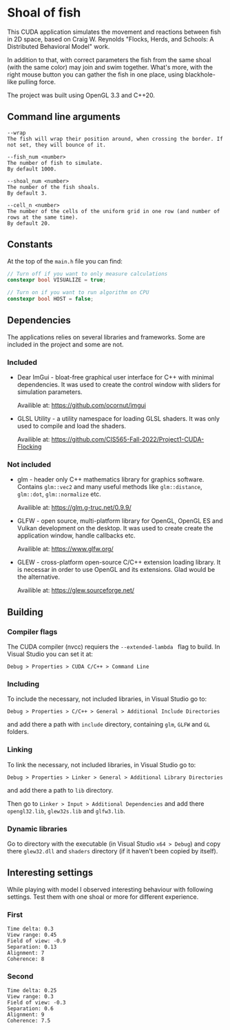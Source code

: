# Shoal of fish
This CUDA application simulates the movement and reactions between fish in 2D space, based on Craig W. Reynolds "Flocks, Herds, and Schools: A Distributed Behavioral Model" work.

In addition to that, with correct parameters the fish from the same shoal (with the same color) may join and swim together. What's more, with the right mouse button you can gather the fish in one place, using blackhole-like pulling force.

The project was built using OpenGL 3.3 and C++20.

## Command line arguments
```
--wrap
The fish will wrap their position around, when crossing the border. If not set, they will bounce of it.

--fish_num <number>
The number of fish to simulate.
By default 1000.

--shoal_num <number>
The number of the fish shoals.
By default 3.

--cell_n <number>
The number of the cells of the uniform grid in one row (and number of rows at the same time).
By default 20.
```

## Constants
At the top of the `main.h` file you can find:
```cpp
// Turn off if you want to only measure calculations
constexpr bool VISUALIZE = true;

// Turn on if you want to run algorithm on CPU
constexpr bool HOST = false;
```

## Dependencies
The applications relies on several libraries and frameworks. Some are included in the project and some are not.

### Included
- Dear ImGui - bloat-free graphical user interface for C++ with minimal dependencies. It was used to create the control window with sliders for simulation parameters.
  
    Availible at: https://github.com/ocornut/imgui

- GLSL Utility - a utility namespace for loading GLSL shaders. It was only used to compile and load the shaders.

    Availible at: https://github.com/CIS565-Fall-2022/Project1-CUDA-Flocking

### Not included
- glm - header only C++ mathematics library for graphics software. Contains `glm::vec2` and many useful methods like `glm::distance`, `glm::dot`, `glm::normalize` etc.

    Availible at: https://glm.g-truc.net/0.9.9/

- GLFW - open source, multi-platform library for OpenGL, OpenGL ES and Vulkan development on the desktop. It was used to create create the application window, handle callbacks etc.

    Availible at: https://www.glfw.org/

- GLEW - cross-platform open-source C/C++ extension loading library. It is necessar in order to use OpenGL and its extensions. Glad would be the alternative.

    Availible at: https://glew.sourceforge.net/

## Building
### Compiler flags
The CUDA compiler (nvcc) requiers the `--extended-lambda ` flag to build. In Visual Studio you can set it at:
```
Debug > Properties > CUDA C/C++ > Command Line
```
### Including
To include the necessary, not included libraries, in Visual Studio go to:
```
Debug > Properties > C/C++ > General > Additional Include Directories
```
and add there a path with `include` directory, containing `glm`, `GLFW` and `GL` folders.

### Linking
To link the necessary, not included libraries, in Visual Studio go to:
```
Debug > Properties > Linker > General > Additional Library Directories
```
and add there a path to `lib` directory.

Then go to `Linker > Input > Additional Dependencies` and add there `opengl32.lib`, `glew32s.lib` and `glfw3.lib`.

### Dynamic libraries
Go to directory with the executable (in Visual Studio `x64 > Debug`) and copy there `glew32.dll` and `shaders` directory (if it haven't been copied by itself).

## Interesting settings
While playing with model I observed interesting behaviour with following settings. Test them with one shoal or more for different experience.

### First
```
Time delta: 0.3
View range: 0.45
Field of view: -0.9
Separation: 0.13
Alignment: 7
Coherence: 8
```
### Second
```
Time delta: 0.25
View range: 0.3
Field of view: -0.3
Separation: 0.6
Alignment: 9
Coherence: 7.5
```
